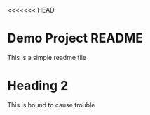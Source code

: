<<<<<<< HEAD
# Demo Project README

This is a simple readme file
# Heading 2

This is bound to cause trouble